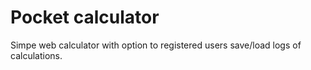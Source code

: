 # Pocket calculator
Simpe web calculator with option to registered users save/load logs of calculations.
